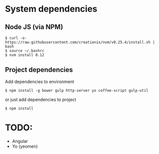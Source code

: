 # System dependencies

## Node JS (via NPM)

```
$ curl -o- https://raw.githubusercontent.com/creationix/nvm/v0.25.4/install.sh | bash
$ source ~/.bashrc
$ nvm install 0.12
```

## Project dependencies

Add dependencies to environment

```
$ npm install -g bower gulp http-server yo coffee-script gulp-util
```

or just add dependencies to project

```
$ npm install
```

# TODO:

* Angular
* Yo (yeomen)
